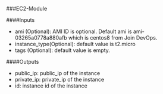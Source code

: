 ###EC2-Module

####Inputs
 * ami (Optional): AMI ID is optional. Default ami is ami-03265a0778a880afb which is centos8 from Join DevOps.
 * instance_type(Optional): default value is t2.micro
 * tags (Optional): default value is empty.

####Outputs
 * public_ip: public_ip of the instance
 * private_ip: private_ip of the instance
 * id: instance id of the instance